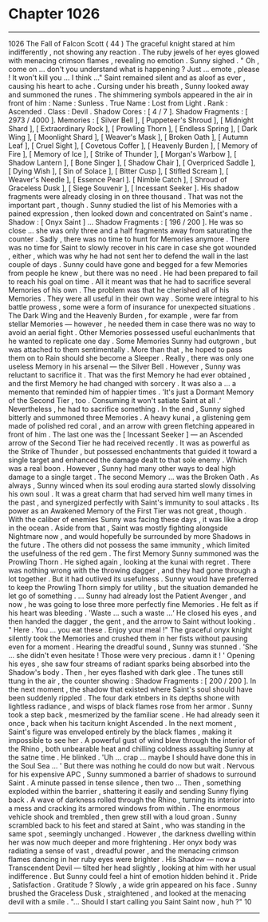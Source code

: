 
# Chapter 1026


---

1026 The Fall of Falcon Scott ( 44 )
The graceful knight stared at him indifferently , not showing any reaction . The ruby jewels of her eyes glowed with menacing crimson flames , revealing no emotion . Sunny sighed .
" Oh , come on ... don't you understand what is happening ? Just ... emote , please ! It won't kill you ... I think ..."
Saint remained silent and as aloof as ever , causing his heart to ache .
Cursing under his breath , Sunny looked away and summoned the runes . The shimmering symbols appeared in the air in front of him :
Name : Sunless .
True Name : Lost from Light .
Rank : Ascended .
Class : Devil .
Shadow Cores : [ 4 / 7 ].
Shadow Fragments : [ 2973 / 4000 ].
Memories : [ Silver Bell ], [ Puppeteer's Shroud ], [ Midnight Shard ], [ Extraordinary Rock ], [ Prowling Thorn ], [ Endless Spring ], [ Dark Wing ], [ Moonlight Shard ], [ Weaver's Mask ], [ Broken Oath ], [ Autumn Leaf ], [ Cruel Sight ], [ Covetous Coffer ], [ Heavenly Burden ], [ Memory of Fire ], [ Memory of Ice ], [ Strike of Thunder ], [ Morgan's Warbow ], [ Shadow Lantern ], [ Bone Singer ], [ Shadow Chair ], [ Overpriced Saddle ], [ Dying Wish ], [ Sin of Solace ], [ Bitter Cusp ], [ Stifled Scream ], [ Weaver's Needle ], [ Essence Pearl ]. [ Nimble Catch ], [ Shroud of Graceless Dusk ], [ Siege Souvenir ], [ Incessant Seeker ].
His shadow fragments were already closing in on three thousand . That was not the important part , though .
Sunny studied the list of his Memories with a pained expression , then looked down and concentrated on Saint's name .
Shadow : [ Onyx Saint ]
... Shadow Fragments : [ 196 / 200 ].
He was so close ... she was only three and a half fragments away from saturating the counter .
Sadly , there was no time to hunt for Memories anymore . There was no time for Saint to slowly recover in his care in case she got wounded , either , which was why he had not sent her to defend the wall in the last couple of days .
Sunny could have gone and begged for a few Memories from people he knew , but there was no need . He had been prepared to fail to reach his goal on time . All it meant was that he had to sacrifice several Memories of his own .
The problem was that he cherished all of his Memories . They were all useful in their own way .
Some were integral to his battle prowess , some were a form of insurance for unexpected situations . The Dark Wing and the Heavenly Burden , for example , were far from stellar Memories — however , he needed them in case there was no way to avoid an aerial fight . Other Memories possessed useful euchanlments that he wanted to replicate one day .
Some Memories Sunny had outgrown , but was attached to them sentimentally . More than that , he hoped to pass them on to Rain should she become a Sleeper .
Really , there was only one useless Memory in his arsenal — the Silver Bell . However , Sunny was reluctant to sacrifice it . That was the first Memory he had ever obtained , and the first Memory he had changed with sorcery . It was also a ... a memento that reminded him of happier times .
'It's just a Dormant Memory of the Second Tier , too . Consuming it won't satiate Saint at all .‘
Nevertheless , he had to sacrifice something . In the end , Sunny sighed bitterly and summoned three Memories .
A heavy kunai , a glistening gem made of polished red coral , and an arrow with green fletching appeared in front of him .
The last one was the [ Incessant Seeker ] — an Ascended arrow of the Second Tier he had received recently . It was as powerful as the Strike of Thunder , but possessed enchantments that guided it toward a single target and enhanced the damage dealt to that sole enemy .
Which was a real boon . However , Sunny had many other ways to deal high damage to a single target . The second Memory ... was the Broken Oath . As always , Sunny winced when its soul eroding aura started slowly dissolving his own soul . It was a great charm that had served him well many times in the past , and synergized perfectly with Saint's immunity to soul attacks .
Its power as an Awakened Memory of the First Tier was not great , though . With the caliber of enemies Sunny was facing these days , it was like a drop in the ocean . Aside from that , Saint was mostly fighting alongside Nightmare now , and would hopefully be surrounded by more Shadows in the future . The others did not possess the same immunity , which limited the usefulness of the red gem .
The first Memory Sunny summoned was the Prowling Thorn . He sighed again , looking at the kunai with regret .
There was nothing wrong with the throwing dagger , and they had gone through a lot together . But it had outlived its usefulness . Sunny would have preferred to keep the Prowling Thorn simply for utility , but the situation demanded he let go of something .
... Sunny had already lost the Patient Avenger , and now , he was going to lose three more perfectly fine Memories . He felt as if his heart was bleeding .
'Waste ... such a waste ...‘
He closed his eyes , and then handed the dagger , the gent , and the arrow to Saint without looking .
" Here . You ... you eat these . Enjoy your meal !"
The graceful onyx knight silently took the Memories and crushed them in her fists without pausing even for a moment . Hearing the dreadful sound , Sunny was stunned .
'She ... she didn't even hesitate ! Those were very precious . damn it ! '
Opening his eyes , she saw four streams of radiant sparks being absorbed into the Shadow's body . Then , her eyes flashed with dark glee .
The tunes still ttung in the air , the counter showing :
Shadow Fragments : [ 200 / 200 ].
In the next moment , the shadow that existed where Saint's soul should have been suddenly rippled . The four dark etnbers in its depths shone with lightless radiance , and wisps of black flames rose from her armor .
Sunny took a step back , mesmerized by the familiar scene .
He had already seen it once , back when his taciturn knight Ascended .
In the next moment , Saint's figure was enveloped entirely by the black flames , making it impossible to see her . A powerful gust of wind blew through the interior of the Rhino , both unbearable heat and chilling coldness assaulting Sunny at the satne time . He blinked .
'Uh ... crap ... maybe I should have done this in the Soul Sea ... '
But there was nothing he could do now but wait . Nervous for his expensive APC , Sunny summoned a barrier of shadows to surround Saint . A minute passed in tense silence , then two ...
Then , something exploded within the barrier , shattering it easily and sending Sunny flying back .
A wave of darkness rolled through the Rhino , turning its interior into a mess and cracking its armored windows from within . The enormous vehicle shook and trembled , then grew still with a loud groan . Sunny scrambled back to his feet and stared at Saint , who was standing in the same spot , seemingly unchanged .
However , the darkness dwelling within her was now much deeper and more frightening . Her onyx body was radiating a sense of vast , dreadful power , and the menacing crimson flames dancing in her ruby eyes were brighter .
His Shadow — now a Transcendent Devil — tilted her head slightly , looking at him with her usual indifference . But Sunny could feel a hint of emotion hidden behind it .
Pride , Satisfaction .
Gratitude ?
Slowly , a wide grin appeared on his face .
Sunny brushed the Graceless Dusk , straightened , and looked at the menacing devil with a smile .
"... Should I start calling you Saint Saint now , huh ?" 10

---

